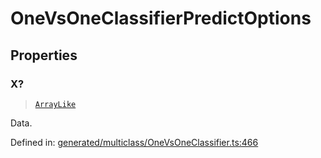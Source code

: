# OneVsOneClassifierPredictOptions

## Properties

### X?

> [`ArrayLike`](../types/ArrayLike.md)

Data.

Defined in:  [generated/multiclass/OneVsOneClassifier.ts:466](https://github.com/transitive-bullshit/scikit-learn-ts/blob/b59c1ff/packages/sklearn/src/generated/multiclass/OneVsOneClassifier.ts#L466)
